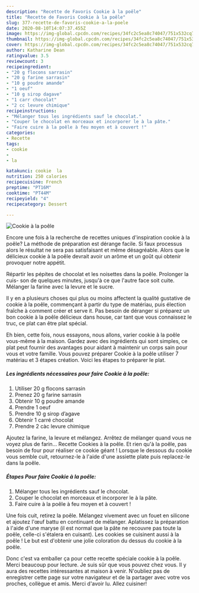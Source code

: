 ```yaml
---
description: "Recette de Favoris Cookie à la poêle"
title: "Recette de Favoris Cookie à la poêle"
slug: 377-recette-de-favoris-cookie-a-la-poele
date: 2020-08-10T14:07:37.455Z
image: https://img-global.cpcdn.com/recipes/34fc2c5ea8c74047/751x532cq70/cookie-a-la-poele-photo-principale-de-la-recette.jpg
thumbnail: https://img-global.cpcdn.com/recipes/34fc2c5ea8c74047/751x532cq70/cookie-a-la-poele-photo-principale-de-la-recette.jpg
cover: https://img-global.cpcdn.com/recipes/34fc2c5ea8c74047/751x532cq70/cookie-a-la-poele-photo-principale-de-la-recette.jpg
author: Katharine Dean
ratingvalue: 3.5
reviewcount: 3
recipeingredient:
- "20 g flocons sarrasin"
- "20 g farine sarrasin"
- "10 g poudre amande"
- "1 oeuf"
- "10 g sirop dagave"
- "1 carr chocolat"
- "2 cc levure chimique"
recipeinstructions:
- "Mélanger tous les ingrédients sauf le chocolat."
- "Couper le chocolat en morceaux et incorporer le à la pâte."
- "Faire cuire à la poêle à feu moyen et à couvert !"
categories:
- Recette
tags:
- cookie
- 
- la

katakunci: cookie  la 
nutrition: 250 calories
recipecuisine: French
preptime: "PT16M"
cooktime: "PT44M"
recipeyield: "4"
recipecategory: Dessert

---
```



![Cookie à la poêle](https://img-global.cpcdn.com/recipes/34fc2c5ea8c74047/751x532cq70/cookie-a-la-poele-photo-principale-de-la-recette.jpg)

Encore une fois à la recherche de recettes uniques d'inspiration cookie à la poêle? La méthode de préparation est dérange facile. Si faux processus alors le résultat ne sera pas satisfaisant et même désagréable. Alors que le délicieux cookie à la poêle devrait avoir un arôme et un goût qui obtenir provoquer notre appétit.

Répartir les pépites de chocolat et les noisettes dans la poêle. Prolonger la cuis- son de quelques minutes, jusqu&#39;à ce que l&#39;autre face soit cuite. Mélanger la farine avec la levure et le sucre.

Il y en a plusieurs choses qui plus ou moins affectent la qualité gustative de cookie à la poêle, commençant à partir du type de matériau, puis élection fraîche à comment créer et serve it. Pas besoin de déranger si préparez un bon cookie à la poêle délicieux dans house, car tant que vous connaissez le truc, ce plat can être plat spécial.


Eh bien, cette fois, nous essayons, nous allons, varier cookie à la poêle vous-même à la maison. Gardez avec des ingrédients qui sont simples, ce plat peut fournir des avantages pour aidant à maintenir un corps sain pour vous et votre famille. Vous pouvez préparer Cookie à la poêle utiliser 7 matériau et 3 étapes création. Voici les étapes to préparer le plat.

<!--inarticleads1-->

##### Les ingrédients nécessaires pour faire Cookie à la poêle:

1. Utiliser 20 g flocons sarrasin
1. Prenez 20 g farine sarrasin
1. Obtenir 10 g poudre amande
1. Prendre 1 oeuf
1. Prendre 10 g sirop d’agave
1. Obtenir 1 carré chocolat
1. Prendre 2 càc levure chimique


Ajoutez la farine, la levure et mélangez. Arrêtez de mélanger quand vous ne voyez plus de farin… Recette Cookies à la poêle. Et rien qu&#39;à la poêle, pas besoin de four pour réaliser ce cookie géant ! Lorsque le dessous du cookie vous semble cuit, retournez-le à l&#39;aide d&#39;une assiette plate puis replacez-le dans la poêle. 

<!--inarticleads2-->

##### Étapes Pour faire Cookie à la poêle:

1. Mélanger tous les ingrédients sauf le chocolat.
1. Couper le chocolat en morceaux et incorporer le à la pâte.
1. Faire cuire à la poêle à feu moyen et à couvert !


Une fois cuit, retirez la poêle. Mélangez vivement avec un fouet en silicone et ajoutez l&#39;œuf battu en continuant de mélanger. Aplatissez la préparation à l&#39;aide d&#39;une maryse (il est normal que la pâte ne recouvre pas toute la poêle, celle-ci s&#39;étalera en cuisant). Les cookies se cuisinent aussi à la poêle ! Le but est d&#39;obtenir une jolie coloration du dessus du cookie à la poêle. 


Donc c'est va emballer ça pour cette recette spéciale cookie à la poêle. Merci beaucoup pour lecture. Je suis sûr que vous pouvez chez vous. Il y aura des recettes  intéressantes at maison à venir. N'oubliez pas de enregistrer cette page sur votre navigateur et de la partager avec votre vos proches, collègue et amis. Merci d'avoir lu. Allez cuisiner!
